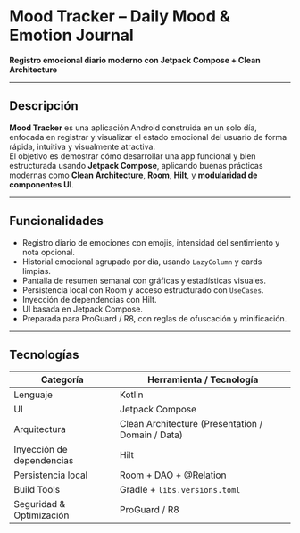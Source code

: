 #  Mood Tracker – Daily Mood & Emotion Journal

**Registro emocional diario moderno con Jetpack Compose + Clean Architecture**

---

##  Descripción

**Mood Tracker** es una aplicación Android construida en un solo día, enfocada en registrar y visualizar el estado emocional del usuario de forma rápida, intuitiva y visualmente atractiva.  
El objetivo es demostrar cómo desarrollar una app funcional y bien estructurada usando **Jetpack Compose**, aplicando buenas prácticas modernas como **Clean Architecture**, **Room**, **Hilt**, y **modularidad de componentes UI**.

---

##  Funcionalidades

-  Registro diario de emociones con emojis, intensidad del sentimiento y nota opcional.  
-  Historial emocional agrupado por día, usando `LazyColumn` y cards limpias.  
-  Pantalla de resumen semanal con gráficas y estadísticas visuales.  
-  Persistencia local con Room y acceso estructurado con `UseCases`.  
-  Inyección de dependencias con Hilt.  
-  UI basada en Jetpack Compose.  
-  Preparada para ProGuard / R8, con reglas de ofuscación y minificación.  

---

##  Tecnologías

| Categoría                | Herramienta / Tecnología     |
|--------------------------|------------------------------|
| Lenguaje                 | Kotlin                       |
| UI                       | Jetpack Compose              |
| Arquitectura             | Clean Architecture (Presentation / Domain / Data) |
| Inyección de dependencias | Hilt                        |
| Persistencia local       | Room + DAO + @Relation       |
| Build Tools              | Gradle + `libs.versions.toml` |
| Seguridad & Optimización | ProGuard / R8                |

